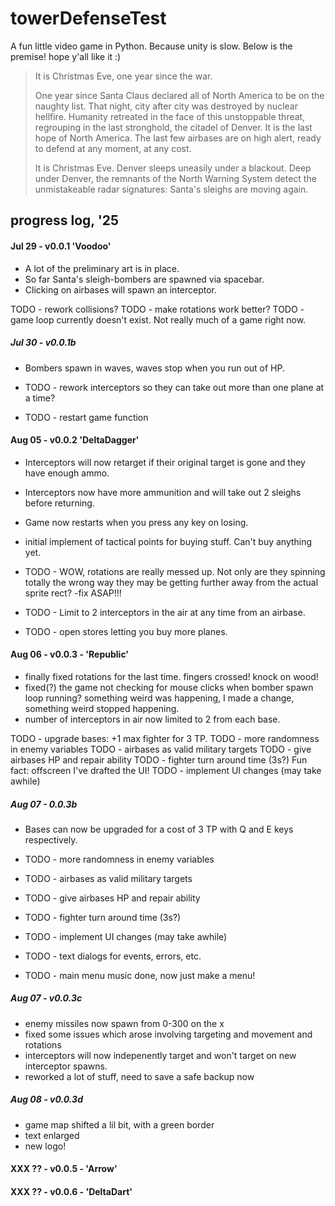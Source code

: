 # towerDefenseTest

A fun little video game in Python. Because unity is slow. Below is the premise! hope y'all like it :)


>It is Christmas Eve, one year since the war.
>
>One year since Santa Claus declared all of North America to be on the naughty list. That night, city after city was destroyed by nuclear hellfire. Humanity retreated in the face of this unstoppable threat, regrouping in the last stronghold, the citadel of Denver. It is the last hope of North America. The last few airbases are on high alert, ready to defend at any moment, at any cost.
>
>It is Christmas Eve. Denver sleeps uneasily under a blackout. Deep under Denver, the remnants of the North Warning System detect the unmistakeable radar signatures: Santa's sleighs are moving again.


## progress log, '25
#### Jul 29 - v0.0.1 'Voodoo'
- A lot of the preliminary art is in place. 
- So far Santa's sleigh-bombers are spawned via spacebar. 
- Clicking on airbases will spawn an interceptor. 

TODO - rework collisions?
TODO - make rotations work better?
TODO - game loop currently doesn't exist. Not really much of a game right now.

##### Jul 30 - v0.0.1b
- Bombers spawn in waves, waves stop when you run out of HP.

- TODO - rework interceptors so they can take out more than one plane at a time?
- TODO - restart game function
#### Aug 05 - v0.0.2 'DeltaDagger'
- Interceptors will now retarget if their original target is gone and they have enough ammo.
- Interceptors now have more ammunition and will take out 2 sleighs before returning.
- Game now restarts when you press any key on losing.
- initial implement of tactical points for buying stuff. Can't buy anything yet.

- TODO - WOW, rotations are really messed up. Not only are they spinning totally the wrong way they may be getting further away from the actual sprite rect? -fix ASAP!!!
- TODO - Limit to 2 interceptors in the air at any time from an airbase.
- TODO - open stores letting you buy more planes. 
#### Aug 06 - v0.0.3 - 'Republic'
- finally fixed rotations for the last time. fingers crossed! knock on wood!
- fixed(?) the game not checking for mouse clicks when bomber spawn loop running? something weird was happening, I made a change, something weird stopped happening. 
-  number of interceptors in air now limited to 2 from each base.

TODO - upgrade bases: +1 max fighter for 3 TP.
TODO - more randomness in enemy variables
TODO - airbases as valid military targets 
TODO - give airbases HP and repair ability
TODO - fighter turn around time (3s?)
Fun fact: offscreen I've drafted the UI!
TODO - implement UI changes (may take awhile) 

##### Aug 07 - 0.0.3b
- Bases can now be upgraded for a cost of 3 TP with Q and E keys respectively.

- TODO - more randomness in enemy variables
- TODO - airbases as valid military targets 
- TODO - give airbases HP and repair ability
- TODO - fighter turn around time (3s?)
- TODO - implement UI changes (may take awhile)
- TODO - text dialogs for events, errors, etc.
- TODO - main menu music done, now just make a menu!


##### Aug 07 - v0.0.3c
- enemy missiles now spawn from 0-300 on the x
- fixed some issues which arose involving targeting and movement and rotations
- interceptors will now indepenently target and won't target on new interceptor spawns.
- reworked a lot of stuff, need to save a safe backup now

##### Aug 08 - v0.0.3d
- game map shifted a lil bit, with a green border
- text enlarged
- new logo!

#### XXX ?? - v0.0.5 - 'Arrow'

#### XXX ?? - v0.0.6 - 'DeltaDart'

